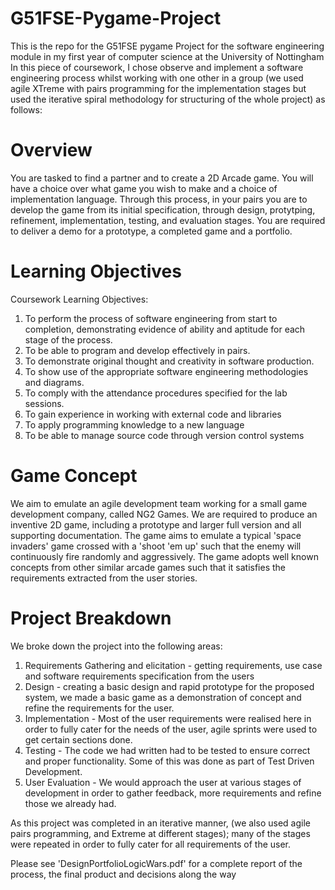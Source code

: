G51FSE-Pygame-Project
=====================

This is the repo for the G51FSE pygame Project for the software engineering module in my first year of computer science at the University of Nottingham
In this piece of coursework, I chose observe and implement a software engineering process whilst working with one other in a group (we used agile XTreme with pairs programming for the implementation stages but used the iterative spiral methodology for structuring of the whole project) as follows:

Overview
========
You are tasked to find a partner and to create a 2D Arcade game. You will have
a choice over what game you wish to make and a choice of implementation language.
Through this process, in your pairs you are to develop the game from its initial
specification, through design, protytping, refinement, implementation, testing, and
evaluation stages. You are required to deliver a demo for a prototype, a completed game
and a portfolio.

Learning Objectives
=========
Coursework Learning Objectives:
1. To perform the process of software engineering from start to completion, demonstrating
evidence of ability and aptitude for each stage of the process.
2. To be able to program and develop effectively in pairs.
3. To demonstrate original thought and creativity in software production.
4. To show use of the appropriate software engineering methodologies and diagrams.
5. To comply with the attendance procedures specified for the lab sessions.
6. To gain experience in working with external code and libraries
7. To apply programming knowledge to a new language
8. To be able to manage source code through version control systems 

Game Concept
============
We aim to emulate an agile development team working for a small game development company, called NG2 Games. We are required to produce an inventive 2D game, including a prototype and larger full version and all supporting documentation. The game aims to emulate a typical 'space invaders' game crossed with a 'shoot 'em up' such that the enemy will continuously fire
randomly and aggressively. The game adopts well known concepts from other similar arcade games such that it satisfies the requirements extracted from the user stories.

Project Breakdown
=================
We broke down the project into the following areas:
1. Requirements Gathering and elicitation - getting requirements, use case and software requirements specification from the users
2. Design - creating a basic design and rapid prototype for the proposed system, we made a basic game as a demonstration of concept and refine the requirements for the user.
3. Implementation - Most of the user requirements were realised here in order to fully cater for the needs of the user, agile sprints were used to get certain sections done.
4. Testing - The code we had written had to be tested to ensure correct and proper functionality. Some of this was done as part of Test Driven Development.
5. User Evaluation - We would approach the user at various stages of development in order to gather feedback, more requirements and refine those we already had.

As this project was completed in an iterative manner, (we also used agile pairs programming, and Extreme at different stages); many of the stages were repeated in order to fully cater for all requirements of the user.

Please see 'DesignPortfolioLogicWars.pdf' for a complete report of the process, the final product and decisions along the way






